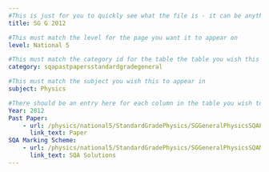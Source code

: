```yaml
---
#This is just for you to quickly see what the file is - it can be anything you want
title: SG G 2012

#This must match the level for the page you want it to appear on
level: National 5

#This must match the category id for the table the table you wish this to appear in
category: sqapastpapersstandardgradegeneral

#This must match the subject you wish this to appear in
subject: Physics

#There should be an entry here for each column in the table you wish to populate:
Year: 2012
Past Paper:
    - url: /physics/national5/StandardGradePhysics/SGGeneralPhysicsSQAPP/SGGeneralPhysicsSQApp2012.pdf
      link_text: Paper
SQA Marking Scheme:
    - url: /physics/national5/StandardGradePhysics/SGGeneralPhysicsSQAMsch/SGGeneralPhysicsSQAmsch2012.pdf
      link_text: SQA Solutions
---
```


